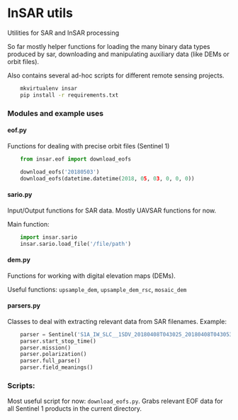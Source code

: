 # InSAR utils

Utilities for SAR and InSAR processing

So far mostly helper functions for loading the many binary data types produced by sar, downloading and manipulating auxiliary data (like DEMs or orbit files).

Also contains several ad-hoc scripts for different remote sensing projects.

```bash
    mkvirtualenv insar
    pip install -r requirements.txt
```


### Modules and example uses

#### eof.py

Functions for dealing with precise orbit files (Sentinel 1)

```python
	from insar.eof import download_eofs

    download_eofs('20180503')
    download_eofs(datetime.datetime(2018, 05, 03, 0, 0, 0))
```

#### sario.py

Input/Output functions for SAR data.
Mostly UAVSAR functions for now.

Main function: 

```python
	import insar.sario
    insar.sario.load_file('/file/path')
```


#### dem.py
Functions for working with digital elevation maps (DEMs).

Useful functions: `upsample_dem`, `upsample_dem_rsc`, `mosaic_dem`

#### parsers.py

Classes to deal with extracting relevant data from SAR filenames.
Example:

```python
	parser = Sentinel('S1A_IW_SLC__1SDV_20180408T043025_20180408T043053_021371_024C9B_1B70.zip')
	parser.start_stop_time()
	parser.mission()
	parser.polarization()
	parser.full_parse()
	parser.field_meanings()
```


### Scripts:

Most useful script for now: `download_eofs.py`.
Grabs relevant EOF data for all Sentinel 1 products in the current directory.
